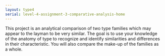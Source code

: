```yaml
---
layout: type4
serial: level-4-assignment-3-comparative-analysis-home
---
```

This project is an analytical comparison of two type families which may appear to the layman to be very similar. The goal is to use your knowledge of the anatomy of type to recognize and identify similarities and differences in their characteristic. You will also compare the make-up of the families as a whole.